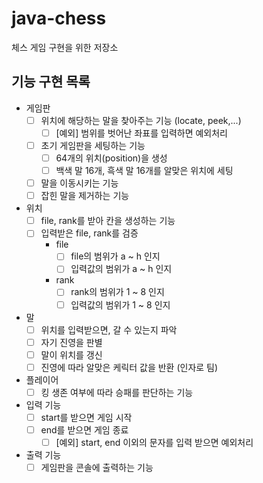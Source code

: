 # java-chess
체스 게임 구현을 위한 저장소

## 기능 구현 목록
- 게임판
  - [ ] 위치에 해당하는 말을 찾아주는 기능 (locate, peek,...)
    - [ ] [예외] 범위를 벗어난 좌표를 입력하면 예외처리
  - [ ] 초기 게임판을 세팅하는 기능
    - [ ] 64개의 위치(position)을 생성 
    - [ ] 백색 말 16개, 흑색 말 16개를 알맞은 위치에 세팅
  - [ ] 말을 이동시키는 기능
  - [ ] 잡힌 말을 제거하는 기능
    
- 위치
  - [ ] file, rank를 받아 칸을 생성하는 기능
  - [ ] 입력받은 file, rank를 검증
    - file
      - [ ] file의 범위가 a ~ h 인지
      - [ ] 입력값의 범위가 a ~ h 인지
    - rank  
      - [ ] rank의 범위가 1 ~ 8 인지
      - [ ] 입력값의 범위가 1 ~ 8 인지

- 말
  - [ ] 위치를 입력받으면, 갈 수 있는지 파악
  - [ ] 자기 진영을 판별
  - [ ] 말이 위치를 갱신
  - [ ] 진영에 따라 알맞은 케릭터 값을 반환 (인자로 팀)
    
- 플레이어
  - [ ] 킹 생존 여부에 따라 승패를 판단하는 기능

- 입력 기능
  - [ ] start를 받으면 게임 시작
  - [ ] end를 받으면 게임 종료
    - [ ] [예외] start, end 이외의 문자를 입력 받으면 예외처리

- 출력 기능
  - [ ] 게임판을 콘솔에 출력하는 기능